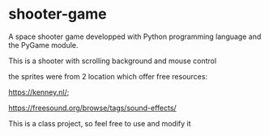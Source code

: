 # shooter-game
A space shooter game developped with Python programming language and the PyGame module.

This is a shooter with scrolling background and mouse control

the sprites were from 2 location which offer free resources:

https://kenney.nl/;

https://freesound.org/browse/tags/sound-effects/

This is a class project, so feel free to use and modify it
